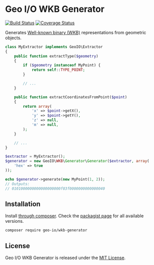 Geo I/O WKB Generator
=====================

[![Build Status](https://travis-ci.org/geo-io/wkb-generator.svg?branch=master)](https://travis-ci.org/geo-io/wkb-generator)
[![Coverage Status](https://coveralls.io/repos/github/geo-io/wkb-generator/badge.svg?branch=master)](https://coveralls.io/github/geo-io/wkb-generator?branch=master)

Generates [Well-known binary (WKB)](http://en.wikipedia.org/wiki/Well-known_text#Well-known_binary)
representations from geometric objects.

```php
class MyExtractor implements GeoIO\Extractor
{
    public function extractType($geometry)
    {
        if ($geometry instanceof MyPoint) {
            return self::TYPE_POINT;
        }

        // ...
    }

    public function extractCoordinatesFromPoint($point)
    {
        return array(
            'x' => $point->getX(),
            'y' => $point->getY(),
            'z' => null,
            'm' => null,
        );
    }

    // ...
}

$extractor = MyExtractor();
$generator = new GeoIO\WKB\Generator\Generator($extractor, array(
    'hex' => true
));

echo $generator->generate(new MyPoint(1, 2));
// Outputs:
// 0101000000000000000000f03f0000000000000040
```

Installation
------------

Install [through composer](http://getcomposer.org). Check the
[packagist page](https://packagist.org/packages/geo-io/wkb-generator) for all
available versions.

```bash
composer require geo-io/wkb-generator
```

License
-------

Geo I/O WKB Generator is released under the [MIT License](LICENSE).
